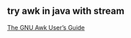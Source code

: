 ## try awk in java with stream

[The GNU Awk User’s Guide](https://www.gnu.org/software/gawk/manual/gawk.html)
